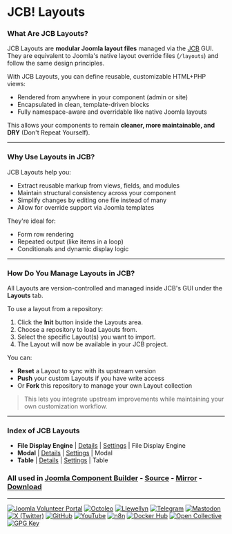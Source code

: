 # JCB! Layouts

### What Are JCB Layouts?
JCB Layouts are **modular Joomla layout files** managed via the [JCB](https://www.joomlacomponentbuilder.com) GUI.  
They are equivalent to Joomla's native layout override files (`/layouts`) and follow the same design principles.

With JCB Layouts, you can define reusable, customizable HTML+PHP views:

- Rendered from anywhere in your component (admin or site)
- Encapsulated in clean, template-driven blocks
- Fully namespace-aware and overridable like native Joomla layouts

This allows your components to remain **cleaner, more maintainable, and DRY** (Don't Repeat Yourself).

---
### Why Use Layouts in JCB?
JCB Layouts help you:

- Extract reusable markup from views, fields, and modules
- Maintain structural consistency across your component
- Simplify changes by editing one file instead of many
- Allow for override support via Joomla templates

They're ideal for:
- Form row rendering
- Repeated output (like items in a loop)
- Conditionals and dynamic display logic

---
### How Do You Manage Layouts in JCB?
All Layouts are version-controlled and managed inside JCB's GUI under the **Layouts** tab.

To use a layout from a repository:

1. Click the **Init** button inside the Layouts area.
2. Choose a repository to load Layouts from.
3. Select the specific Layout(s) you want to import.
4. The Layout will now be available in your JCB project.

You can:

- **Reset** a Layout to sync with its upstream version
- **Push** your custom Layouts if you have write access
- Or **Fork** this repository to manage your own Layout collection

> This lets you integrate upstream improvements while maintaining your own customization workflow.

---
### Index of JCB Layouts


 - **File Display Engine** | [Details](src/layout/6e4e5acc-8a7c-49ca-be53-8f8d95bd4163) | [Settings](src/layout/6e4e5acc-8a7c-49ca-be53-8f8d95bd4163/item.json) | File Display Engine
 - **Modal** | [Details](src/layout/0eb94218-5798-4170-9ce5-5cf11607086d) | [Settings](src/layout/0eb94218-5798-4170-9ce5-5cf11607086d/item.json) | Modal
 - **Table** | [Details](src/layout/2fe723e3-879e-4c08-aaf3-0de098ed7f25) | [Settings](src/layout/2fe723e3-879e-4c08-aaf3-0de098ed7f25/item.json) | Table

### All used in [Joomla Component Builder](https://www.joomlacomponentbuilder.com) - [Source](https://git.vdm.dev/joomla/Component-Builder) - [Mirror](https://github.com/vdm-io/Joomla-Component-Builder) - [Download](https://git.vdm.dev/joomla/pkg-component-builder/releases)

---
[![Joomla Volunteer Portal](https://img.shields.io/badge/-Joomla-gold?logo=joomla)](https://volunteers.joomla.org/joomlers/1396-llewellyn-van-der-merwe "Join Llewellyn on the Joomla Volunteer Portal: Shaping the Future Together!") [![Octoleo](https://img.shields.io/badge/-Octoleo-black?logo=linux)](https://git.vdm.dev/octoleo "--quiet") [![Llewellyn](https://img.shields.io/badge/-Llewellyn-ffffff?logo=gitea)](https://git.vdm.dev/Llewellyn "Collaborate and Innovate with Llewellyn on Git: Building a Better Code Future!") [![Telegram](https://img.shields.io/badge/-Telegram-blue?logo=telegram)](https://t.me/Joomla_component_builder "Join Llewellyn and the Community on Telegram: Building Joomla Components Together!") [![Mastodon](https://img.shields.io/badge/-Mastodon-9e9eec?logo=mastodon)](https://joomla.social/@llewellyn "Connect and Engage with Llewellyn on Joomla Social: Empowering Communities, One Post at a Time!") [![X (Twitter)](https://img.shields.io/badge/-X-black?logo=x)](https://x.com/llewellynvdm "Join the Conversation with Llewellyn on X: Where Ideas Take Flight!") [![GitHub](https://img.shields.io/badge/-GitHub-181717?logo=github)](https://github.com/Llewellynvdm "Build, Innovate, and Thrive with Llewellyn on GitHub: Turning Ideas into Impact!") [![YouTube](https://img.shields.io/badge/-YouTube-ff0000?logo=youtube)](https://www.youtube.com/@OctoYou "Explore, Learn, and Create with Llewellyn on YouTube: Your Gateway to Inspiration!") [![n8n](https://img.shields.io/badge/-n8n-black?logo=n8n)](https://n8n.io/creators/octoleo "Effortless Automation and Impactful Workflows with Llewellyn on n8n!") [![Docker Hub](https://img.shields.io/badge/-Docker-grey?logo=docker)](https://hub.docker.com/u/llewellyn "Llewellyn on Docker: Containerize Your Creativity!") [![Open Collective](https://img.shields.io/badge/-Donate-green?logo=opencollective)](https://opencollective.com/joomla-component-builder "Donate towards JCB: Help Llewellyn financially so he can continue developing this great tool!") [![GPG Key](https://img.shields.io/badge/-GPG-blue?logo=gnupg)](https://git.vdm.dev/Llewellyn/gpg "Unlock Trust and Security with Llewellyn's GPG Key: Your Gateway to Verified Connections!")